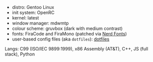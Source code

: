 - distro: Gentoo Linux
- init system: OpenRC
- kernel: latest
- window manager: mdwmtp
- colour scheme: gruvbox (dark with medium contrast)
- fonts: FiraCode and FiraMono (patched via [Nerd Fonts](https://github.com/ryanoasis/nerd-fonts))
- user-based config files (aka `dotfiles`): [dotfiles](https://github.com/fr9ncis/dotfiles/)

Langs: C99 (ISO/IEC 9899:1999), x86 Assembly (AT&T), C++, JS (full stack), Python
